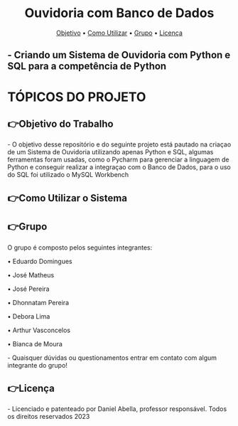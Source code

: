 <h1 align="center">Ouvidoria com Banco de Dados</h1>
<p align="center">
 <a href="#objetivo-do-trabalho">Objetivo</a> •
 <a href="#como-utilizar-o-sistema">Como Utilizar</a> • 
 <a href="#grupo">Grupo</a> • 
 <a href="#licença">Licença</a>
</p>
<h2>- Criando um Sistema de Ouvidoria com Python e SQL para a competência de Python</h2>
<h1>TÓPICOS DO PROJETO</h1>
<h2>👉Objetivo do Trabalho</h1>
<p>- O objetivo desse repositório e do seguinte projeto está pautado na criaçao de um Sistema de Ouvidoria utilizando apenas Python e SQL, algumas ferramentas foram usadas, como o Pycharm para gerenciar a linguagem de Python e conseguir realizar a integraçao com o Banco de Dados, para o uso do SQL foi utilizado o MySQL Workbench</p>
<h2>👉Como Utilizar o Sistema</h1>
<p></p>
<h2>👉Grupo</h1>
<p> O grupo é composto pelos seguintes integrantes:</p>
<p>• Eduardo Domingues</p>
<p>• José Matheus</p>
<p>• José Pereira</p>
<p>• Dhonnatam Pereira</p>
<p>• Debora Lima</p>
<p>• Arthur Vasconcelos</p>
<p>• Bianca de Moura</p>
<p>- Quaisquer dúvidas ou questionamentos entrar em contato com algum integrante do grupo!</p>
<h2>👉Licença</h1>
<p>- Licenciado e patenteado por Daniel Abella, professor responsável. Todos os direitos reservados 2023</p>

